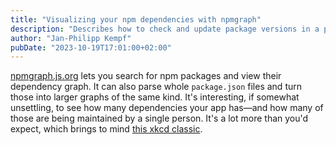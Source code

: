 ```yaml
---
title: "Visualizing your npm dependencies with npmgraph"
description: "Describes how to check and update package versions in a package.json file using a CLI tool called npm-check-updates."
author: "Jan-Philipp Kempf"
pubDate: "2023-10-19T17:01:00+02:00"
---
```


[npmgraph.js.org](https://npmgraph.js.org/) lets you search for npm packages and view their dependency graph. It can also parse whole `package.json` files and turn those into larger graphs of the same kind. It's interesting, if somewhat unsettling, to see how many dependencies your app has—and how many of those are being maintained by a single person. It's a lot more than you'd expect, which brings to mind [this xkcd classic](https://xkcd.com/2347/).
